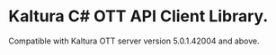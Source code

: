 # Kaltura C# OTT API Client Library.
Compatible with Kaltura OTT server version 5.0.1.42004 and above.

